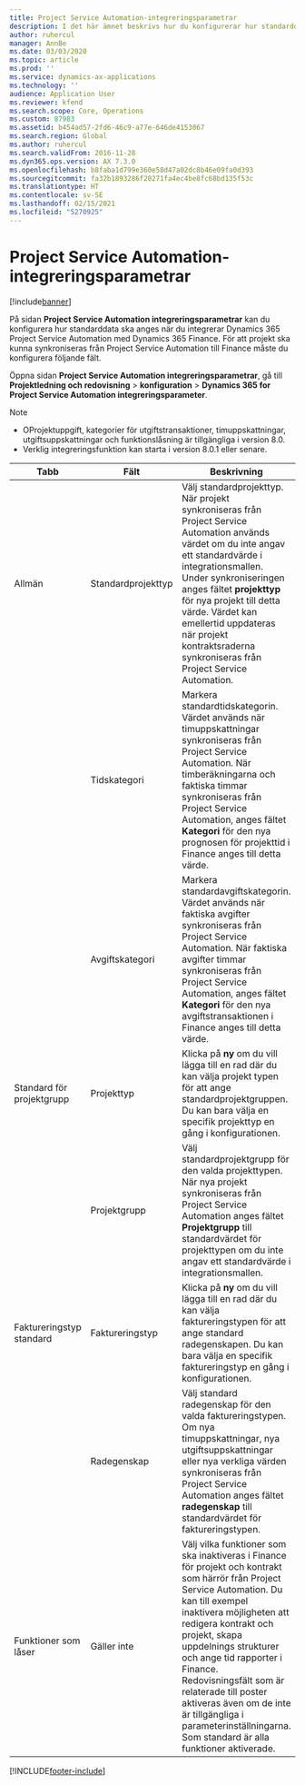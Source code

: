 ```yaml
---
title: Project Service Automation-integreringsparametrar
description: I det här ämnet beskrivs hur du konfigurerar hur standarddata ska anges när du integrerar Microsoft Dynamics 365 for Project Service Automation med Microsoft Dynamics 365 Finance.
author: ruhercul
manager: AnnBe
ms.date: 03/03/2020
ms.topic: article
ms.prod: ''
ms.service: dynamics-ax-applications
ms.technology: ''
audience: Application User
ms.reviewer: kfend
ms.search.scope: Core, Operations
ms.custom: 87983
ms.assetid: b454ad57-2fd6-46c9-a77e-646de4153067
ms.search.region: Global
ms.author: ruhercul
ms.search.validFrom: 2016-11-28
ms.dyn365.ops.version: AX 7.3.0
ms.openlocfilehash: b8faba1d799e360e58d47a02dc8b46e09fa0d393
ms.sourcegitcommit: fa32b1893286f20271fa4ec4be8fc68bd135f53c
ms.translationtype: HT
ms.contentlocale: sv-SE
ms.lasthandoff: 02/15/2021
ms.locfileid: "5270925"
---
```

# <a name="project-service-automation-integration-parameters"></a>Project Service Automation-integreringsparametrar

[!include[banner](../includes/banner.md)]

På sidan **Project Service Automation integreringsparametrar** kan du konfigurera hur standarddata ska anges när du integrerar Dynamics 365 Project Service Automation med Dynamics 365 Finance. För att projekt ska kunna synkroniseras från Project Service Automation till Finance måste du konfigurera följande fält.

Öppna sidan **Project Service Automation integreringsparametrar**, gå till **Projektledning och redovisning** \> **konfiguration** \> **Dynamics 365 for Project Service Automation integreringsparameter**. 

> [!NOTE]
> - OProjektuppgift, kategorier för utgiftstransaktioner, timuppskattningar, utgiftsuppskattningar och funktionslåsning är tillgängliga i version 8.0.
> - Verklig integreringsfunktion kan starta i version 8.0.1 eller senare.


| Tabb                    | Fält                | Beskrivning |
|------------------------|----------------------|-------------|
| Allmän                | Standardprojekttyp | Välj standardprojekttyp. När projekt synkroniseras från Project Service Automation används värdet om du inte angav ett standardvärde i integrationsmallen. Under synkroniseringen anges fältet **projekttyp** för nya projekt till detta värde. Värdet kan emellertid uppdateras när projekt kontraktsraderna synkroniseras från Project Service Automation. |
|                        | Tidskategori        | Markera standardtidskategorin. Värdet används när timuppskattningar synkroniseras från Project Service Automation. När timberäkningarna och faktiska timmar synkroniseras från Project Service Automation, anges fältet **Kategori** för den nya prognosen för projekttid i Finance anges till detta värde. |
|                        | Avgiftskategori         | Markera standardavgiftskategorin. Värdet används när faktiska avgifter synkroniseras från Project Service Automation. När faktiska avgifter timmar synkroniseras från Project Service Automation, anges fältet **Kategori** för den nya avgiftstransaktionen i Finance anges till detta värde. |
| Standard för projektgrupp | Projekttyp         | Klicka på **ny** om du vill lägga till en rad där du kan välja projekt typen för att ange standardprojektgruppen. Du kan bara välja en specifik projekttyp en gång i konfigurationen. |
|                        | Projektgrupp        | Välj standardprojektgrupp för den valda projekttypen. När nya projekt synkroniseras från Project Service Automation anges fältet **Projektgrupp** till standardvärdet för projekttypen om du inte angav ett standardvärde i integrationsmallen. |
| Faktureringstyp standard  | Faktureringstyp         | Klicka på **ny** om du vill lägga till en rad där du kan välja faktureringstypen för att ange standard radegenskapen. Du kan bara välja en specifik faktureringstyp en gång i konfigurationen. |
|                        | Radegenskap        | Välj standard radegenskap för den valda faktureringstypen. Om nya timuppskattningar, nya utgiftsuppskattningar eller nya verkliga värden synkroniseras från Project Service Automation anges fältet **radegenskap** till standardvärdet för faktureringstypen. |
| Funktioner som låser  | Gäller inte       | Välj vilka funktioner som ska inaktiveras i Finance för projekt och kontrakt som härrör från Project Service Automation. Du kan till exempel inaktivera möjligheten att redigera kontrakt och projekt, skapa uppdelnings strukturer och ange tid rapporter i Finance. Redovisningsfält som är relaterade till poster aktiveras även om de inte är tillgängliga i parameterinställningarna. Som standard är alla funktioner aktiverade. |


[!INCLUDE[footer-include](../includes/footer-banner.md)]